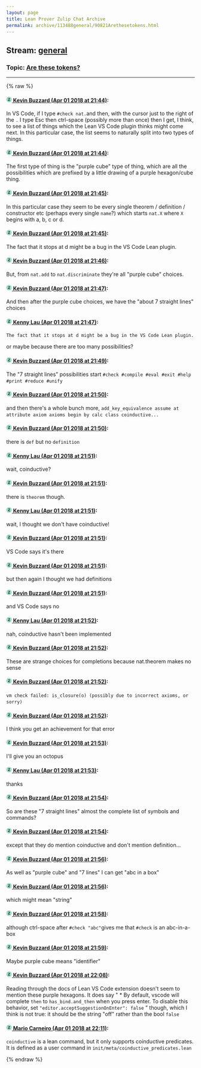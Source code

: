 ```yaml
---
layout: page
title: Lean Prover Zulip Chat Archive 
permalink: archive/113488general/90821Arethesetokens.html
---
```


## Stream: [general](index.html)
### Topic: [Are these tokens?](90821Arethesetokens.html)

---


{% raw %}
#### [![Click to go to Zulip](../../assets/img/zulip2.png) Kevin Buzzard (Apr 01 2018 at 21:44)](https://leanprover.zulipchat.com/#narrow/stream/113488-general/topic/Are%20these%20tokens%3F/near/124499064):
In VS Code, if I type `#check nat.`and then, with the cursor just to the right of the `.` I type Esc then ctrl-space (possibly more than once) then I get, I think, to see a list of things which the Lean VS Code plugin thinks might come next. In this particular case,  the list seems to naturally split into two types of things.

#### [![Click to go to Zulip](../../assets/img/zulip2.png) Kevin Buzzard (Apr 01 2018 at 21:44)](https://leanprover.zulipchat.com/#narrow/stream/113488-general/topic/Are%20these%20tokens%3F/near/124499067):
The first type of thing is the "purple cube" type of thing, which are all the possibilities which are prefixed by a little drawing of a purple hexagon/cube thing.

#### [![Click to go to Zulip](../../assets/img/zulip2.png) Kevin Buzzard (Apr 01 2018 at 21:45)](https://leanprover.zulipchat.com/#narrow/stream/113488-general/topic/Are%20these%20tokens%3F/near/124499078):
In this particular case they seem to be every single theorem / definition / constructor etc (perhaps every single `name`?) which starts `nat.X` where `X` begins with a, b, c or d.

#### [![Click to go to Zulip](../../assets/img/zulip2.png) Kevin Buzzard (Apr 01 2018 at 21:45)](https://leanprover.zulipchat.com/#narrow/stream/113488-general/topic/Are%20these%20tokens%3F/near/124499082):
The fact that it stops at d might be a bug in the VS Code Lean plugin.

#### [![Click to go to Zulip](../../assets/img/zulip2.png) Kevin Buzzard (Apr 01 2018 at 21:46)](https://leanprover.zulipchat.com/#narrow/stream/113488-general/topic/Are%20these%20tokens%3F/near/124499123):
But, from `nat.add` to `nat.discriminate` they're all "purple cube" choices.

#### [![Click to go to Zulip](../../assets/img/zulip2.png) Kevin Buzzard (Apr 01 2018 at 21:47)](https://leanprover.zulipchat.com/#narrow/stream/113488-general/topic/Are%20these%20tokens%3F/near/124499126):
And then after the purple cube choices, we have the "about 7 straight lines" choices

#### [![Click to go to Zulip](../../assets/img/zulip2.png) Kenny Lau (Apr 01 2018 at 21:47)](https://leanprover.zulipchat.com/#narrow/stream/113488-general/topic/Are%20these%20tokens%3F/near/124499131):
```quote
The fact that it stops at d might be a bug in the VS Code Lean plugin.
```
or maybe because there are too many possibilities?

#### [![Click to go to Zulip](../../assets/img/zulip2.png) Kevin Buzzard (Apr 01 2018 at 21:49)](https://leanprover.zulipchat.com/#narrow/stream/113488-general/topic/Are%20these%20tokens%3F/near/124499184):
The "7 straight lines" possibilities start `#check #compile #eval #exit #help #print #reduce #unify`

#### [![Click to go to Zulip](../../assets/img/zulip2.png) Kevin Buzzard (Apr 01 2018 at 21:50)](https://leanprover.zulipchat.com/#narrow/stream/113488-general/topic/Are%20these%20tokens%3F/near/124499232):
and then there's a whole bunch more, `add_key_equivalence assume at attribute axiom axioms begin by calc class coinductive...`

#### [![Click to go to Zulip](../../assets/img/zulip2.png) Kevin Buzzard (Apr 01 2018 at 21:50)](https://leanprover.zulipchat.com/#narrow/stream/113488-general/topic/Are%20these%20tokens%3F/near/124499238):
there is `def` but no `definition`

#### [![Click to go to Zulip](../../assets/img/zulip2.png) Kenny Lau (Apr 01 2018 at 21:51)](https://leanprover.zulipchat.com/#narrow/stream/113488-general/topic/Are%20these%20tokens%3F/near/124499240):
wait, coinductive?

#### [![Click to go to Zulip](../../assets/img/zulip2.png) Kevin Buzzard (Apr 01 2018 at 21:51)](https://leanprover.zulipchat.com/#narrow/stream/113488-general/topic/Are%20these%20tokens%3F/near/124499245):
there is `theorem` though.

#### [![Click to go to Zulip](../../assets/img/zulip2.png) Kenny Lau (Apr 01 2018 at 21:51)](https://leanprover.zulipchat.com/#narrow/stream/113488-general/topic/Are%20these%20tokens%3F/near/124499247):
wait, I thought we don't have coinductive!

#### [![Click to go to Zulip](../../assets/img/zulip2.png) Kevin Buzzard (Apr 01 2018 at 21:51)](https://leanprover.zulipchat.com/#narrow/stream/113488-general/topic/Are%20these%20tokens%3F/near/124499250):
VS Code says it's there

#### [![Click to go to Zulip](../../assets/img/zulip2.png) Kevin Buzzard (Apr 01 2018 at 21:51)](https://leanprover.zulipchat.com/#narrow/stream/113488-general/topic/Are%20these%20tokens%3F/near/124499252):
but then again I thought we had definitions

#### [![Click to go to Zulip](../../assets/img/zulip2.png) Kevin Buzzard (Apr 01 2018 at 21:51)](https://leanprover.zulipchat.com/#narrow/stream/113488-general/topic/Are%20these%20tokens%3F/near/124499253):
and VS Code says no

#### [![Click to go to Zulip](../../assets/img/zulip2.png) Kenny Lau (Apr 01 2018 at 21:52)](https://leanprover.zulipchat.com/#narrow/stream/113488-general/topic/Are%20these%20tokens%3F/near/124499294):
nah, coinductive hasn't been implemented

#### [![Click to go to Zulip](../../assets/img/zulip2.png) Kevin Buzzard (Apr 01 2018 at 21:52)](https://leanprover.zulipchat.com/#narrow/stream/113488-general/topic/Are%20these%20tokens%3F/near/124499296):
These are strange choices for completions because nat.theorem makes no sense

#### [![Click to go to Zulip](../../assets/img/zulip2.png) Kevin Buzzard (Apr 01 2018 at 21:52)](https://leanprover.zulipchat.com/#narrow/stream/113488-general/topic/Are%20these%20tokens%3F/near/124499297):
` vm check failed: is_closure(o) (possibly due to incorrect axioms, or sorry) `

#### [![Click to go to Zulip](../../assets/img/zulip2.png) Kevin Buzzard (Apr 01 2018 at 21:52)](https://leanprover.zulipchat.com/#narrow/stream/113488-general/topic/Are%20these%20tokens%3F/near/124499298):
I think you get an achievement for that error

#### [![Click to go to Zulip](../../assets/img/zulip2.png) Kevin Buzzard (Apr 01 2018 at 21:53)](https://leanprover.zulipchat.com/#narrow/stream/113488-general/topic/Are%20these%20tokens%3F/near/124499303):
I'll give you an octopus

#### [![Click to go to Zulip](../../assets/img/zulip2.png) Kenny Lau (Apr 01 2018 at 21:53)](https://leanprover.zulipchat.com/#narrow/stream/113488-general/topic/Are%20these%20tokens%3F/near/124499306):
thanks

#### [![Click to go to Zulip](../../assets/img/zulip2.png) Kevin Buzzard (Apr 01 2018 at 21:54)](https://leanprover.zulipchat.com/#narrow/stream/113488-general/topic/Are%20these%20tokens%3F/near/124499348):
So are these "7 straight lines" almost the complete list of symbols and commands?

#### [![Click to go to Zulip](../../assets/img/zulip2.png) Kevin Buzzard (Apr 01 2018 at 21:54)](https://leanprover.zulipchat.com/#narrow/stream/113488-general/topic/Are%20these%20tokens%3F/near/124499349):
except that they do mention coinductive and don't mention definition...

#### [![Click to go to Zulip](../../assets/img/zulip2.png) Kevin Buzzard (Apr 01 2018 at 21:56)](https://leanprover.zulipchat.com/#narrow/stream/113488-general/topic/Are%20these%20tokens%3F/near/124499400):
As well as "purple cube" and "7 lines" I can get "abc in a box"

#### [![Click to go to Zulip](../../assets/img/zulip2.png) Kevin Buzzard (Apr 01 2018 at 21:56)](https://leanprover.zulipchat.com/#narrow/stream/113488-general/topic/Are%20these%20tokens%3F/near/124499401):
which might mean "string"

#### [![Click to go to Zulip](../../assets/img/zulip2.png) Kevin Buzzard (Apr 01 2018 at 21:58)](https://leanprover.zulipchat.com/#narrow/stream/113488-general/topic/Are%20these%20tokens%3F/near/124499461):
although ctrl-space after `#check "abc"`gives me that `#check` is an abc-in-a-box

#### [![Click to go to Zulip](../../assets/img/zulip2.png) Kevin Buzzard (Apr 01 2018 at 21:59)](https://leanprover.zulipchat.com/#narrow/stream/113488-general/topic/Are%20these%20tokens%3F/near/124499474):
Maybe purple cube means "identifier"

#### [![Click to go to Zulip](../../assets/img/zulip2.png) Kevin Buzzard (Apr 01 2018 at 22:08)](https://leanprover.zulipchat.com/#narrow/stream/113488-general/topic/Are%20these%20tokens%3F/near/124499732):
Reading through the docs of Lean VS Code extension doesn't seem to mention these purple hexagons. It does say " *   By default, vscode will complete `then` to `has_bind.and_then` when you press enter. To disable this behavior, set `"editor.acceptSuggestionOnEnter": false` " though, which I think is not true: it should be the string "off" rather than the bool `false`

#### [![Click to go to Zulip](../../assets/img/zulip2.png) Mario Carneiro (Apr 01 2018 at 22:11)](https://leanprover.zulipchat.com/#narrow/stream/113488-general/topic/Are%20these%20tokens%3F/near/124499792):
`coinductive` is a lean command, but it only supports coinductive predicates. It is defined as a user command in `init/meta/coinductive_predicates.lean`


{% endraw %}
